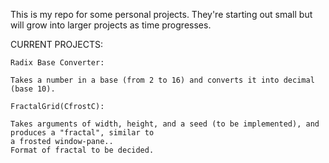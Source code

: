This is my repo for some personal projects. They're starting out small but will grow into larger projects as time progresses.

CURRENT PROJECTS:

    Radix Base Converter:

    Takes a number in a base (from 2 to 16) and converts it into decimal (base 10).

    FractalGrid(CfrostC):

    Takes arguments of width, height, and a seed (to be implemented), and produces a "fractal", similar to
    a frosted window-pane..
    Format of fractal to be decided.